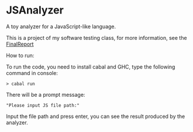 # JSAnalyzer
A toy analyzer for a JavaScript-like language.

This is a project of my software testing class, for more information,
see the [FinalReport](./report/FinalReport.md)

How to run:

To run the code, you need to install cabal and GHC, type the following
command in console:

```
> cabal run
```

There will be a prompt message:

```
"Please input JS file path:"
```

Input the file path and press enter,
you can see the result produced by the analyzer.

